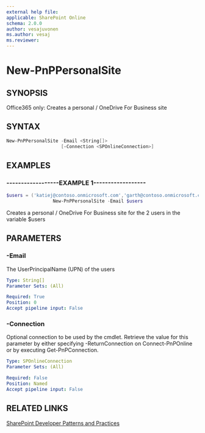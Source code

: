 ```yaml
---
external help file:
applicable: SharePoint Online
schema: 2.0.0
author: vesajuvonen
ms.author: vesaj
ms.reviewer:
---
```

# New-PnPPersonalSite

## SYNOPSIS
Office365 only: Creates a personal / OneDrive For Business site

## SYNTAX 

```powershell
New-PnPPersonalSite -Email <String[]>
                    [-Connection <SPOnlineConnection>]
```

## EXAMPLES

### ------------------EXAMPLE 1------------------
```powershell
$users = ('katiej@contoso.onmicrosoft.com','garth@contoso.onmicrosoft.com')
                 New-PnPPersonalSite -Email $users
```

Creates a personal / OneDrive For Business site for the 2 users in the variable $users

## PARAMETERS

### -Email
The UserPrincipalName (UPN) of the users

```yaml
Type: String[]
Parameter Sets: (All)

Required: True
Position: 0
Accept pipeline input: False
```

### -Connection
Optional connection to be used by the cmdlet. Retrieve the value for this parameter by either specifying -ReturnConnection on Connect-PnPOnline or by executing Get-PnPConnection.

```yaml
Type: SPOnlineConnection
Parameter Sets: (All)

Required: False
Position: Named
Accept pipeline input: False
```

## RELATED LINKS

[SharePoint Developer Patterns and Practices](https://aka.ms/sppnp)
